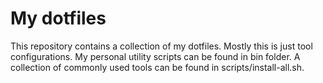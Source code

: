 # My dotfiles

This repository contains a collection of my dotfiles. Mostly this is just tool configurations. My personal utility scripts can be found in bin folder. A collection of commonly used tools can be found in scripts/install-all.sh.
